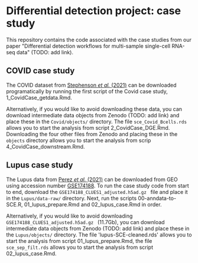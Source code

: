 # Differential detection project: case study

This repository contains the code associated with the case studies from our paper "Differential detection workflows for multi-sample single-cell RNA-seq data" (TODO: add link). 

## COVID case study

The COVID dataset from [Stephenson *et al.* (2021)](https://doi.org/10.1038/s41591-021-01329-2) can be downloaded programatically by running the first script of the Covid case study, 1_CovidCase_getdata.Rmd. 

Alternatively, if you would like to avoid downloading these data, you can download intermediate data objects from Zenodo (TODO: add link) and place these in the `Covid/objects/` directory. The file `sce_Covid_Bcells.rds` allows you to start the analysis from script 2_CovidCase_DGE.Rmd. Downloading the four other files from Zenodo and placing these in the `objects` directory allows you to start the analysis from scrip 4_CovidCase_downstream.Rmd.

## Lupus case study

The Lupus data from [Perez *et al.* (2021)](https://doi.org/10.1126/science.abf1970) can be
downloaded from GEO using accession number
[GSE174188](https://www.ncbi.nlm.nih.gov/geo/query/acc.cgi?acc=GSE174188). To run the case study code from start to end, download the `GSE174188_CLUES1_adjusted.h5ad.gz ` file and place it in the `Lupus/data-raw/` directory. Next, run the scripts 00-anndata-to-SCE.R, 01_lupus_prepare.Rmd and 02_lupus_case.Rmd in order. 

Alternatively, if you would like to avoid downloading `GSE174188_CLUES1_adjusted.h5ad.gz ` (11.7Gb), you can download intermediate data objects from Zenodo (TODO: add link) and place these in the `Lupus/objects/` directory. The file 'lupus-SCE-cleaned.rds' allows you to start the analysis from script 01_lupus_prepare.Rmd, the file `sce_sep_filt.rds` allows you to start the analysis from script 02_lupus_case.Rmd. 

